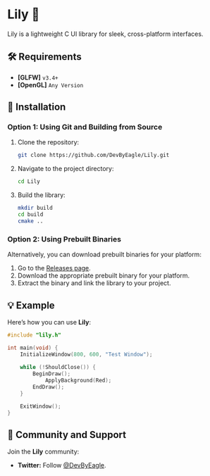 # Lily 🚀

<!-- ![Project Logo](https://via.placeholder.com/200x100) -->  

Lily is a lightweight C UI library for sleek, cross-platform interfaces.


<!--## ✨ Features

- [x] ****-->

## 🛠 Requirements

- **[GLFW]** `v3.4+`
- **[OpenGL]** `Any Version`


## 🚀 Installation

### Option 1: Using Git and Building from Source

1. Clone the repository:
   ```bash
   git clone https://github.com/DevByEagle/Lily.git
   ```

2. Navigate to the project directory:
   ```bash
   cd Lily
   ```
3. Build the library:
   ```bash
   mkdir build
   cd build
   cmake ..
   ```
### Option 2: Using Prebuilt Binaries
Alternatively, you can download prebuilt binaries for your platform:

1. Go to the [Releases page](https://github.com/DevByEagle/Lily/releases).
2. Download the appropriate prebuilt binary for your platform.
3. Extract the binary and link the library to your project.

## 💡 Example
Here’s how you can use **Lily**:

```c
#include "lily.h"

int main(void) {
    InitializeWindow(800, 600, "Test Window");
    
    while (!ShouldClose()) {
        BeginDraw();
            ApplyBackground(Red);
        EndDraw();
    }

    ExitWindow();
}
```

## 👥 Community and Support

Join the **Lily** community:

<!-- - **Website**: Visit -->
- **Twitter:** Follow [@DevByEagle](https://x.com/DevByEagle).